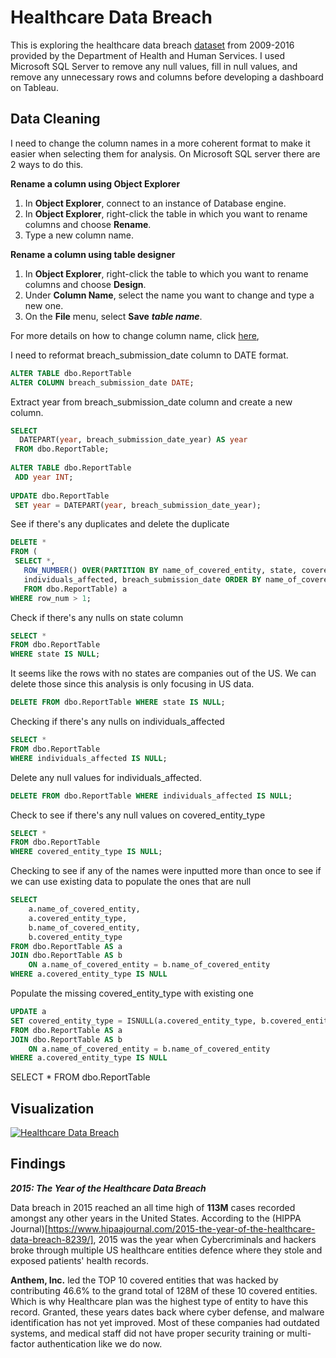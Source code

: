 # Healthcare Data Breach
This is exploring the healthcare data breach [dataset](https://data.world/health/health-data-breaches) from 2009-2016 provided by the Department of Health and Human Services. I used Microsoft SQL Server to remove any null values, fill in null values, and remove any unnecessary rows and columns before developing a dashboard on Tableau. 

## Data Cleaning 

I need to change the column names in a more coherent format to make it easier when selecting them for analysis. On Microsoft SQL server there are 2 ways to do this. 

**Rename a column using Object Explorer**
1. In **Object Explorer**, connect to an instance of Database engine. 
2. In **Object Explorer**, right-click the table in which you want to rename columns and choose **Rename**.
3. Type a new column name.

**Rename a column using table designer**
1. In **Object Explorer**, right-click the table to which you want to rename columns and choose **Design**. 
2. Under **Column Name**, select the name you want to change and type a new one. 
3. On the **File** menu, select **Save** ***table name***. 

For more details on how to change column name, click [here](https://learn.microsoft.com/en-us/sql/relational-databases/tables/rename-columns-database-engine?view=sql-server-ver16), 

I need to reformat breach_submission_date column to DATE format. 

``` sql 
ALTER TABLE dbo.ReportTable
ALTER COLUMN breach_submission_date DATE; 
```
Extract year from breach_submission_date column and create a new column. 

``` sql 
SELECT 
  DATEPART(year, breach_submission_date_year) AS year
 FROM dbo.ReportTable; 
 
ALTER TABLE dbo.ReportTable
 ADD year INT; 
 
UPDATE dbo.ReportTable
 SET year = DATEPART(year, breach_submission_date_year);
```
See if there's any duplicates and delete the duplicate 
 ``` sql 
DELETE * 
 FROM (
  SELECT *, 
    ROW_NUMBER() OVER(PARTITION BY name_of_covered_entity, state, covered_entity_type, 
    individuals_affected, breach_submission_date ORDER BY name_of_covered_entity) row_num 
    FROM dbo.ReportTable) a
 WHERE row_num > 1;
 ```
Check if there's any nulls on state column 
``` sql 
SELECT * 
FROM dbo.ReportTable
WHERE state IS NULL; 
```
It seems like the rows with no states are companies out of the US. We can delete those since this analysis is only focusing in US data. 
``` sql 
DELETE FROM dbo.ReportTable WHERE state IS NULL; 
```
Checking if there's any nulls on individuals_affected 
``` sql
SELECT * 
FROM dbo.ReportTable
WHERE individuals_affected IS NULL; 
``` 
Delete any null values for individuals_affected.
``` sql
DELETE FROM dbo.ReportTable WHERE individuals_affected IS NULL; 
```
Check to see if there's any null values on covered_entity_type
``` sql 
SELECT * 
FROM dbo.ReportTable 
WHERE covered_entity_type IS NULL; 
```
Checking to see if any of the names were inputted more than once to see if we can use existing data to populate the ones that are null 
``` sql 
SELECT 
	a.name_of_covered_entity, 
	a.covered_entity_type, 
	b.name_of_covered_entity, 
	b.covered_entity_type
FROM dbo.ReportTable AS a
JOIN dbo.ReportTable AS b 
	ON a.name_of_covered_entity = b.name_of_covered_entity
WHERE a.covered_entity_type IS NULL 
```
Populate the missing covered_entity_type with existing one 
``` sql 
UPDATE a
SET covered_entity_type = ISNULL(a.covered_entity_type, b.covered_entity_type) 
FROM dbo.ReportTable AS a
JOIN dbo.ReportTable AS b 
	ON a.name_of_covered_entity = b.name_of_covered_entity
WHERE a.covered_entity_type IS NULL 
```

SELECT * FROM dbo.ReportTable
  
## Visualization 

<div class='tableauPlaceholder' id='viz1676318374109' style='position: relative'><noscript><a href='#'><img alt='Healthcare Data Breach  ' src='https:&#47;&#47;public.tableau.com&#47;static&#47;images&#47;He&#47;HealthcareDataBreach_16760598564730&#47;Dashboard1&#47;1_rss.png' style='border: none' /></a></noscript><object class='tableauViz'  style='display:none;'><param name='host_url' value='https%3A%2F%2Fpublic.tableau.com%2F' /> <param name='embed_code_version' value='3' /> <param name='site_root' value='' /><param name='name' value='HealthcareDataBreach_16760598564730&#47;Dashboard1' /><param name='tabs' value='no' /><param name='toolbar' value='yes' /><param name='static_image' value='https:&#47;&#47;public.tableau.com&#47;static&#47;images&#47;He&#47;HealthcareDataBreach_16760598564730&#47;Dashboard1&#47;1.png' /> <param name='animate_transition' value='yes' /><param name='display_static_image' value='yes' /><param name='display_spinner' value='yes' /><param name='display_overlay' value='yes' /><param name='display_count' value='yes' /><param name='language' value='en-US' /></object></div>                


## Findings 
***2015: The Year of the Healthcare Data Breach***

Data breach in 2015 reached an all time high of **113M** cases recorded amongst any other years in the United States. According to the (HIPPA Journal)[https://www.hipaajournal.com/2015-the-year-of-the-healthcare-data-breach-8239/], 2015 was the year when Cybercriminals and hackers broke through multiple US healthcare entities defence where they stole and exposed patients' health records. 

**Anthem, Inc.** led the TOP 10 covered entities that was hacked by contributing 46.6% to the grand total of 128M of these 10 covered entities. Which is why Healthcare plan was the highest type of entity to have this record. Granted, these years dates back where cyber defense, and malware identification has not yet improved. Most of these companies had outdated systems, and medical staff did not have proper security training or multi-factor authentication like we do now. 
